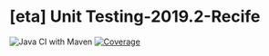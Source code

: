 # [eta] Unit Testing-2019.2-Recife
![Java CI with Maven](https://github.com/nikollasfs/eta-unit-testing-2019.2-Recife/workflows/Java%20CI%20with%20Maven/badge.svg)
[![Coverage](https://sonarcloud.io/api/project_badges/measure?project=nikollasfs_eta-unit-testing-2019.2-Recife&metric=coverage)](https://sonarcloud.io/dashboard?id=nikollasfs_eta-unit-testing-2019.2-Recife)
